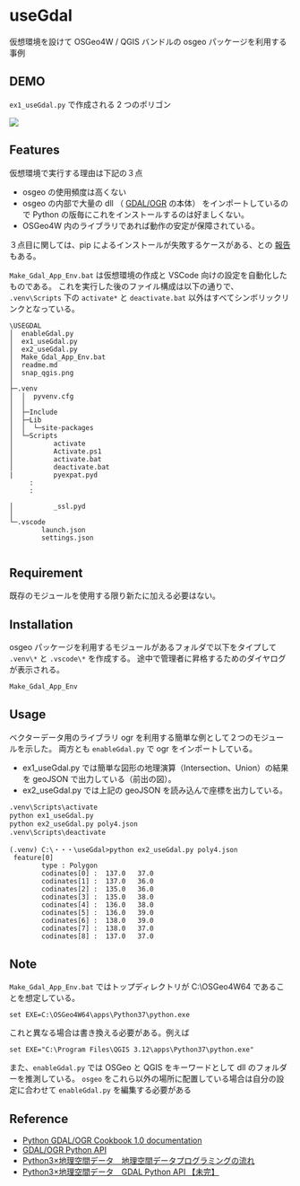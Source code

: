 # useGdal

仮想環境を設けて OSGeo4W / QGIS バンドルの osgeo パッケージを利用する事例

## DEMO

```ex1_useGdal.py``` で作成される 2 つのポリゴン

![](snap_qgis.png)

## Features

仮想環境で実行する理由は下記の３点

- osgeo の使用頻度は高くない
- osgeo の内部で大量の dll （ [GDAL/OGR](https://gdal.org/index.html) の本体）
をインポートしているので Python の版毎にこれをインストールするのは好ましくない。
- OSGeo4W 内のライブラリであれば動作の安定が保障されている。

３点目に関しては、pip によるインストールが失敗するケースがある、との
[報告](https://hacker.trickstorm.com/?p=988)もある。

```Make_Gdal_App_Env.bat``` は仮想環境の作成と VSCode 向けの設定を自動化したものである。
これを実行した後のファイル構成は以下の通りで、
```.venv\Scripts``` 下の ```activate*``` と ```deactivate.bat```
以外はすべてシンボリックリンクとなっている。

```
\USEGDAL
│  enableGdal.py
│  ex1_useGdal.py
│  ex2_useGdal.py
│  Make_Gdal_App_Env.bat
│  readme.md
│  snap_qgis.png
│  
├─.venv
│  │  pyvenv.cfg
│  │  
│  ├─Include
│  ├─Lib
│  │  └─site-packages
│  └─Scripts
│          activate
│          Activate.ps1
│          activate.bat
│          deactivate.bat
|          pyexpat.pyd
     :
     :

│          _ssl.pyd
│          
└─.vscode
        launch.json
        settings.json
        
```

## Requirement

既存のモジュールを使用する限り新たに加える必要はない。

## Installation

osgeo パッケージを利用するモジュールがあるフォルダで以下をタイプして
```.venv\*``` と ```.vscode\*``` を作成する。
途中で管理者に昇格するためのダイヤログが表示される。

```bash
Make_Gdal_App_Env
```

## Usage

ベクターデータ用のライブラリ ogr を利用する簡単な例として２つのモジュールを示した。
両方とも ```enableGdal.py``` で ogr をインポートしている。

- ex1_useGdal.py では簡単な図形の地理演算（Intersection、Union）の結果を geoJSON で出力している（前出の図）。
- ex2_useGdal.py では上記の geoJSON を読み込んで座標を出力している。

```bash
.venv\Scripts\activate
python ex1_useGdal.py
python ex2_useGdal.py poly4.json
.venv\Scripts\deactivate
```

```
(.venv) C:\・・・\useGdal>python ex2_useGdal.py poly4.json
 feature[0]
        type : Polygon
        codinates[0] :  137.0   37.0
        codinates[1] :  137.0   36.0
        codinates[2] :  135.0   36.0
        codinates[3] :  135.0   38.0
        codinates[4] :  136.0   38.0
        codinates[5] :  136.0   39.0
        codinates[6] :  138.0   39.0
        codinates[7] :  138.0   37.0
        codinates[8] :  137.0   37.0
```

## Note

```Make_Gdal_App_Env.bat``` ではトップディレクトリが C:\OSGeo4W64 であることを想定している。
```
set EXE=C:\OSGeo4W64\apps\Python37\python.exe
```
これと異なる場合は書き換える必要がある。例えば
```
set EXE="C:\Program Files\QGIS 3.12\apps\Python37\python.exe"
```

また、```enableGdal.py``` では OSGeo と QGIS をキーワードとして dll のフォルダーを推測している。
```osgeo``` をこれら以外の場所に配置している場合は自分の設定に合わせて
```enableGdal.py``` を編集する必要がある

## Reference

- [Python GDAL/OGR Cookbook 1.0 documentation](https://pcjericks.github.io/py-gdalogr-cookbook/)
- [GDAL/OGR Python API](https://gdal.org/python/index.html)
- [Python3×地理空間データ　地理空間データプログラミングの流れ](https://ujicya.jp/blog-mapping/workflow-of-python-geospatial-development/)
- [Python3×地理空間データ　GDAL Python API 【未完】](https://ujicya.jp/blog-mapping/python-gdal-api/)

